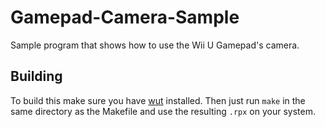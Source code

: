 # Gamepad-Camera-Sample
Sample program that shows how to use the Wii U Gamepad's camera.

## Building
To build this make sure you have [wut](https://github.com/devkitPro/wut/) installed. Then just run `make` in the same directory as the Makefile and use the resulting `.rpx` on your system.
